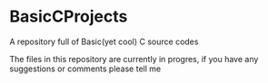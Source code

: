 # BasicCProjects
A repository full of Basic(yet cool) C source codes

The files in this repository are currently in progres, if you have any suggestions or comments please tell me
